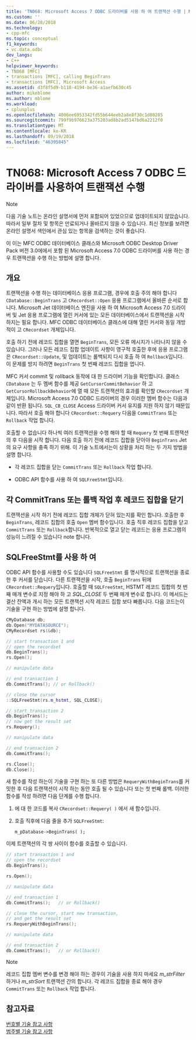 ```yaml
---
title: 'TN068: Microsoft Access 7 ODBC 드라이버를 사용 하 여 트랜잭션 수행 | Microsoft Docs'
ms.custom: ''
ms.date: 06/28/2018
ms.technology:
- cpp-mfc
ms.topic: conceptual
f1_keywords:
- vc.data.odbc
dev_langs:
- C++
helpviewer_keywords:
- TN068 [MFC]
- transactions [MFC], calling BeginTrans
- transactions [MFC], Microsoft Access
ms.assetid: d3f8f5d9-b118-4194-be36-a1aefb630c45
author: mikeblome
ms.author: mblome
ms.workload:
- cplusplus
ms.openlocfilehash: 4006ee6953342fd55b644eeb2a8e8f30c1d80285
ms.sourcegitcommit: 799f9b976623a375203ad8b2ad5147bd6a2212f0
ms.translationtype: MT
ms.contentlocale: ko-KR
ms.lasthandoff: 09/19/2018
ms.locfileid: "46395845"
---
```

# <a name="tn068-performing-transactions-with-the-microsoft-access-7-odbc-driver"></a>TN068: Microsoft Access 7 ODBC 드라이버를 사용하여 트랜잭션 수행

> [!NOTE]
> 다음 기술 노트는 온라인 설명서에 먼저 포함되어 있었으므로 업데이트되지 않았습니다. 따라서 일부 절차 및 항목은 만료되거나 올바르지 않을 수 있습니다. 최신 정보를 보려면 온라인 설명서 색인에서 관심 있는 항목을 검색하는 것이 좋습니다.

이 이는 MFC ODBC 데이터베이스 클래스와 Microsoft ODBC Desktop Driver Pack 버전 3.0에에서 포함 된 Microsoft Access 7.0 ODBC 드라이버를 사용 하는 경우 트랜잭션을 수행 하는 방법에 설명 합니다.

## <a name="overview"></a>개요

트랜잭션을 수행 하는 데이터베이스 응용 프로그램, 경우에 호출 주의 해야 합니다 `CDatabase::BeginTrans` 고 `CRecordset::Open` 응용 프로그램에서 올바른 순서로 합니다. Microsoft Jet 데이터베이스 엔진을 사용 하 여 Microsoft Access 7.0 드라이버 및 Jet 응용 프로그램에 열린 커서에 있는 모든 데이터베이스에서 트랜잭션을 시작 하지는 필요 합니다. MFC ODBC 데이터베이스 클래스에 대해 열린 커서와 동일 개방적이 고 `CRecordset` 개체입니다.

호출 하기 전에 레코드 집합을 열면 `BeginTrans`, 모든 오류 메시지가 나타나지 않을 수 있습니다. 그러나 모든 레코드 집합 업데이트 사항이 영구적 호출한 후에 응용 프로그램은 `CRecordset::Update`, 및 업데이트는 롤백되지 다시 호출 하 여 `Rollback`입니다. 이 문제를 방지 하려면 `BeginTrans` 첫 번째 레코드 집합을 엽니다.

MFC 커서 commit 및 rollback 동작에 대 한 드라이버 기능을 확인합니다. 클래스 `CDatabase` 는 두 멤버 함수를 제공 `GetCursorCommitBehavior` 하 고 `GetCursorRollbackBehavior`에 열 때 모든 트랜잭션의 효과를 확인할 `CRecordset` 개체입니다. Microsoft Access 7.0 ODBC 드라이버의 경우 이러한 멤버 함수는 다음과 같이 반환 됩니다. `SQL_CB_CLOSE` Access 드라이버 커서 유지를 지원 하지 않기 때문입니다. 따라서 호출 해야 합니다 `CRecordset::Requery` 다음을 `CommitTrans` 또는 `Rollback` 작업 합니다.

호출할 수 없습니다 하나씩 여러 트랜잭션을 수행 해야 할 때 `Requery` 첫 번째 트랜잭션의 후 다음을 시작 합니다. 다음 호출 하기 전에 레코드 집합을 닫아야 `BeginTrans` Jet의 요구 사항을 충족 하기 위해. 이 기술 노트에서는이 상황을 처리 하는 두 가지 방법을 설명 합니다.

- 각 레코드 집합을 닫는 `CommitTrans` 또는 `Rollback` 작업 합니다.

- ODBC API 함수를 사용 하 여 `SQLFreeStmt`입니다.

## <a name="closing-the-recordset-after-each-committrans-or-rollback-operation"></a>각 CommitTrans 또는 롤백 작업 후 레코드 집합을 닫기

트랜잭션을 시작 하기 전에 레코드 집합 개체가 닫혀 있는지를 확인 합니다. 호출한 후 `BeginTrans`, 레코드 집합의 호출 `Open` 멤버 함수입니다. 호출 직후 레코드 집합을 닫고 `CommitTrans` 또는 `Rollback`합니다. 반복적으로 열고 닫는 레코드는 응용 프로그램의 성능이 느려질 수 있습니다 note 합니다.

## <a name="using-sqlfreestmt"></a>SQLFreeStmt를 사용 하 여

ODBC API 함수를 사용할 수도 있습니다 `SQLFreeStmt` 를 명시적으로 트랜잭션을 종료 한 후 커서를 닫습니다. 다른 트랜잭션을 시작, 호출 `BeginTrans` 뒤에 `CRecordset::Requery`입니다. 호출할 때 `SQLFreeStmt`, HSTMT 레코드 집합의 첫 번째 매개 변수로 지정 해야 하 고 *SQL_CLOSE* 두 번째 매개 변수로 합니다. 이 메서드는 결산 잔액과 개시 하는 모든 트랜잭션 시작 레코드 집합 보다 빠릅니다. 다음 코드는이 기술을 구현 하는 방법에 설명 합니다.

```cpp
CMyDatabase db;
db.Open("MYDATASOURCE");
CMyRecordset rs(&db);

// start transaction 1 and
// open the recordset
db.BeginTrans();
rs.Open();

// manipulate data

// end transaction 1
db.CommitTrans(); // or Rollback()

// close the cursor
::SQLFreeStmt(rs.m_hstmt, SQL_CLOSE);

// start transaction 2
db.BeginTrans();
// now get the result set
rs.Requery();

// manipulate data

// end transaction 2
db.CommitTrans();

rs.Close();
db.Close();
```

새 함수를 작성 하는이 기술을 구현 하는 또 다른 방법은 `RequeryWithBeginTrans`를 커밋한 후 다음 트랜잭션이 시작 하는 동안 호출 될 수 있습니다 또는 첫 번째 롤백. 이러한 함수를 작성 하려면 다음 단계를 수행 합니다.

1. 에 대 한 코드를 복사 `CRecordset::Requery( )` 에서 새 함수입니다.

2. 호출 직후에 다음 줄을 추가 `SQLFreeStmt`:

   `m_pDatabase->BeginTrans( );`

이제 트랜잭션의 각 쌍 사이이 함수를 호출할 수 있습니다.

```cpp
// start transaction 1 and
// open the recordset
db.BeginTrans();

rs.Open();

// manipulate data

// end transaction 1
db.CommitTrans();   // or Rollback()

// close the cursor, start new transaction,
// and get the result set
rs.RequeryWithBeginTrans();

// manipulate data

// end transaction 2
db.CommitTrans();   // or Rollback()
```

> [!NOTE]
> 레코드 집합 멤버 변수를 변경 해야 하는 경우이 기술을 사용 하지 마세요 *m_strFilter* 하거나 *m_strSort* 트랜잭션 간의 합니다. 각 레코드 집합을 종료 해야 경우 `CommitTrans` 또는 `Rollback` 작업 합니다.

## <a name="see-also"></a>참고자료

[번호별 기술 참고 사항](../mfc/technical-notes-by-number.md)<br/>
[범주별 기술 참고 사항](../mfc/technical-notes-by-category.md)
